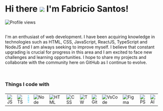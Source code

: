 <h1 align="left">Hi there <img src="https://raw.githubusercontent.com/kaueMarques/kaueMarques/master/hi.gif" height="35px"> I'm Fabricio Santos!</h1>

<div align="left">
<img src="https://komarev.com/ghpvc/?username=fgsantoz&color=blue" alt="Profile views" />
</div>

<br>

<div>
<p align="left">I'm an enthusiast of web development. I have been acquiring knowledge in technologies such as HTML, CSS, JavaScript, ReactJS, TypeScript and NodeJS and I am always seeking to improve myself. I believe that constant upgrading is crucial for progress in this area and I am excited to face new challenges and learning opportunities. I hope to share my projects and collaborate with the community here on GitHub as I continue to evolve.</p>
</div>

<br>

<h3>Things I code with</h3>

<div>
<table style="border: none; padding: 5px 0;">
  <tr>
    <td style="border: none;"><img src="https://cdn.jsdelivr.net/gh/devicons/devicon/icons/javascript/javascript-plain.svg" alt="JS" height="30" width="40"></td>
    <td style="border: none;"><img src="https://cdn.jsdelivr.net/gh/devicons/devicon/icons/typescript/typescript-plain.svg" alt="TS" height="30" width="40"></td>
    <td style="border: none;"><img src="https://raw.githubusercontent.com/devicons/devicon/master/icons/react/react-original.svg" alt="React" height="30" width="40"></td>
    <td style="border: none;"><img src="https://cdn.jsdelivr.net/gh/devicons/devicon/icons/nodejs/nodejs-original.svg" alt="Node" height="30" width="40"></td>
    <td style="border: none;"><img src="https://cdn.jsdelivr.net/gh/devicons/devicon/icons/html5/html5-plain.svg" alt="HTML" height="30" width="40"></td>
    <td style="border: none;"><img src="https://cdn.jsdelivr.net/gh/devicons/devicon/icons/css3/css3-plain.svg" alt="CSS" height="30" width="40"></td>
    <td style="border: none;"><img src="https://cdn.jsdelivr.net/gh/devicons/devicon/icons/tailwindcss/tailwindcss-plain.svg" alt="TW" height="30" width="40"></td>
    <td style="border: none;"><img src="https://cdn.jsdelivr.net/gh/devicons/devicon/icons/git/git-original.svg" alt="Git" height="30" width="40"></td>
    <td style="border: none;"><img src="https://cdn.jsdelivr.net/gh/devicons/devicon/icons/vscode/vscode-original.svg" alt="VsCode" height="30" width="40"></td>
    <td style="border: none;"><img src="https://cdn.jsdelivr.net/gh/devicons/devicon/icons/figma/figma-original.svg" alt="Figma" height="30" width="40"></td>
    <td style="border: none;"><img src="https://cdn.jsdelivr.net/gh/devicons/devicon/icons/photoshop/photoshop-plain.svg" alt="PS" height="30" width="40"></td>
    <td style="border: none;"><img src="https://cdn.jsdelivr.net/gh/devicons/devicon/icons/illustrator/illustrator-plain.svg" alt="AI" height="30" width="40"></td>
  </tr>
</table>
</div>


       
          
 
 
<!--

- 🔭 I’m currently working on ...
- 🌱 I’m currently learning ...
- 👯 I’m looking to collaborate on ...
- 🤔 I’m looking for help with ...
- 💬 Ask me about ...
- 📫 How to reach me: ...
- 😄 Pronouns: ...
- ⚡ Fun fact: ...

-->
 
